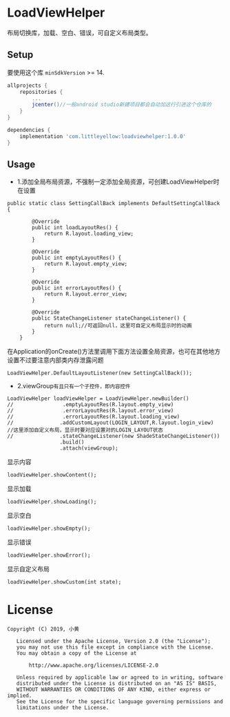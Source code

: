 # LoadViewHelper
布局切换库，加载、空白、错误，可自定义布局类型。
## Setup

要使用这个库 `minSdkVersion`  >= 14.

```gradle
allprojects {
    repositories {
        ...
        jcenter()//一般android studio新建项目都会自动加这行引进这个仓库的
    }
}

dependencies {
    implementation 'com.littleyellow:loadviewhelper:1.0.0'
}
```

## Usage
- 1.添加全局布局资源，不强制一定添加全局资源，可创建LoadViewHelper时在设置
```
public static class SettingCallBack implements DefaultSettingCallBack {

        @Override
        public int loadLayoutRes() {
            return R.layout.loading_view;
        }

        @Override
        public int emptyLayoutRes() {
            return R.layout.empty_view;
        }

        @Override
        public int errorLayoutRes() {
            return R.layout.error_view;
        }

        @Override
        public StateChangeListener stateChangeListener() {
            return null;//可返回null，这里可自定义布局显示时的动画
        }
    }
```
在Application的onCreate()方法里调用下面方法设置全局资源，也可在其他地方设置不过要注意内部类内存泄露问题
```
LoadViewHelper.DefaultLayoutListener(new SettingCallBack());
```

- 2.viewGroup`有且只有一个子控件，即内容控件`
```
LoadViewHelper loadViewHelper = LoadViewHelper.newBuilder()
//                .emptyLayoutRes(R.layout.empty_view)
//                .errorLayoutRes(R.layout.error_view)
//                .errorLayoutRes(R.layout.loading_view)
//               .addCustomLayout(LOGIN_LAYOUT,R.layout.login_view)    //这里添加自定义布局，显示时要对应设置对的LOGIN_LAYOUT状态
//               .stateChangeListener(new ShadeStateChangeListener())
                 .build()
                 .attach(viewGroup);
```


显示内容
```
loadViewHelper.showContent();
```
显示加载
```
loadViewHelper.showLoading();
```
显示空白
```
loadViewHelper.showEmpty();
```
显示错误
```
loadViewHelper.showError();
```
显示自定义布局
```
loadViewHelper.showCustom(int state);
```

# License

```
Copyright (C) 2019, 小黄
  
   Licensed under the Apache License, Version 2.0 (the "License");
   you may not use this file except in compliance with the License.
   You may obtain a copy of the License at 
 
       http://www.apache.org/licenses/LICENSE-2.0 

   Unless required by applicable law or agreed to in writing, software
   distributed under the License is distributed on an "AS IS" BASIS,
   WITHOUT WARRANTIES OR CONDITIONS OF ANY KIND, either express or implied.
   See the License for the specific language governing permissions and
   limitations under the License.
```



